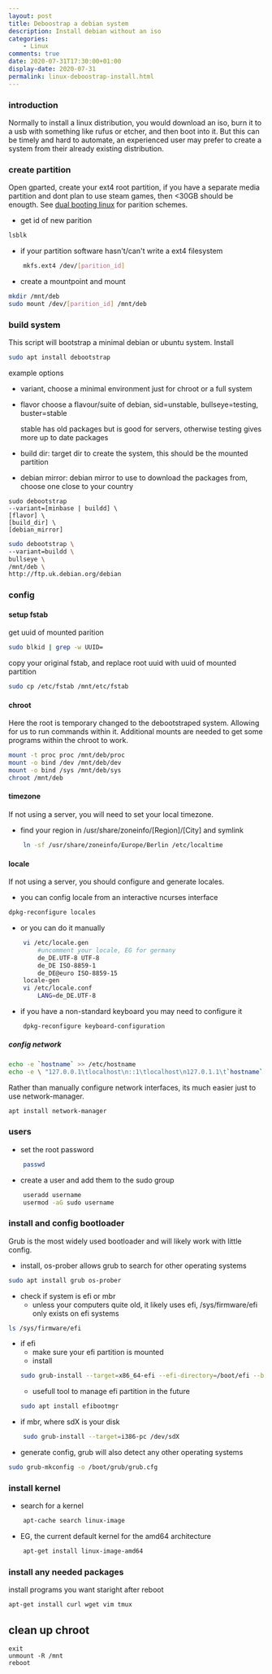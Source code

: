```yaml
---
layout: post
title: Deboostrap a debian system
description: Install debian without an iso
categories:
    - Linux
comments: true
date: 2020-07-31T17:30:00+01:00
display-date: 2020-07-31
permalink: linux-deboostrap-install.html
---
```


### introduction
Normally to install a linux distribution, you would download an iso, burn it to a usb with something like rufus or etcher, and then boot into it. But this can be timely and hard to automate, an experienced user may prefer to create a system from their already existing distribution.

### create partition
Open gparted, create your ext4 root partition, if you have a separate media partition and dont plan to use steam games, then <30GB should be enougth. 
See [dual booting linux](/dual-boot-linux.html) for parition schemes.

- get id of new parition
```sh
lsblk
```
- if your partition software hasn't/can't write a ext4 filesystem
```sh
    mkfs.ext4 /dev/[parition_id]
```

- create a mountpoint and mount
```sh
mkdir /mnt/deb
sudo mount /dev/[parition_id] /mnt/deb
```

### build system
This script will bootstrap a minimal debian or ubuntu system.
Install
```sh
sudo apt install debootstrap
```
example options
- variant, choose a minimal environment just for chroot or a full system
- flavor choose a flavour/suite of debian, sid=unstable, bullseye=testing, buster=stable
 
    stable has old packages but is good for servers, otherwise testing gives more up to date packages
- build dir: target dir to create the system, this should be the mounted partition
- debian mirror: debian mirror to use to download the packages from, choose one close to your country

```
sudo debootstrap 
--variant=[minbase | buildd] \
[flavor] \
[build_dir] \
[debian_mirror]
```
```sh
sudo debootstrap \
--variant=buildd \
bullseye \
/mnt/deb \
http://ftp.uk.debian.org/debian
```
### config
#### setup fstab
get uuid of mounted parition
```sh
sudo blkid | grep -w UUID=
```
copy your original fstab, and replace root uuid with uuid of mounted partition
```sh
sudo cp /etc/fstab /mnt/etc/fstab
```
#### chroot
Here the root is temporary changed to the debootstraped system. Allowing for us to run commands within it.
Additional mounts are needed to get some programs within the chroot to work.
```sh
mount -t proc proc /mnt/deb/proc
mount -o bind /dev /mnt/deb/dev
mount -o bind /sys /mnt/deb/sys
chroot /mnt/deb
```
#### timezone
If not using a server, you will need to set your local timezone.

- find your region in /usr/share/zoneinfo/[Region]/[City] and symlink
```sh
    ln -sf /usr/share/zoneinfo/Europe/Berlin /etc/localtime
```

#### locale
If not using a server, you should configure and generate locales.

- you can config locale from an interactive ncurses interface
```sh
dpkg-reconfigure locales
```
- or you can do it manually
```sh
    vi /etc/locale.gen 
        #uncomment your locale, EG for germany
        de_DE.UTF-8 UTF-8
        de_DE ISO-8859-1
        de_DE@euro ISO-8859-15
    locale-gen
    vi /etc/locale.conf 
        LANG=de_DE.UTF-8
```
- if you have a non-standard keyboard you may need to configure it
```sh
    dpkg-reconfigure keyboard-configuration
```

##### config network
```sh
echo -e `hostname` >> /etc/hostname
echo -e \ "127.0.0.1\tlocalhost\n::1\tlocalhost\n127.0.1.1\t`hostname`.localdomain `hostname`" >> /etc/hosts
```
Rather than manually configure network interfaces, its much easier just to use network-manager.
```sh
apt install network-manager
```
### users
- set the root password
```sh
    passwd
```
- create a user and add them to the sudo group
```sh
    useradd username
    usermod -aG sudo username
```

### install and config bootloader
Grub is the most widely used bootloader and will likely work with little config.

- install, os-prober allows grub to search for other operating systems
```sh
sudo apt install grub os-prober
```
- check if system is efi or mbr
    - unless your computers quite old, it likely uses efi, /sys/firmware/efi only exists on efi systems
```sh
ls /sys/firmware/efi
```
- if efi
    - make sure your efi partition is mounted
    - install
    ```sh
    sudo grub-install --target=x86_64-efi --efi-directory=/boot/efi --bootloader-id=debian-grub
    ```
    - usefull tool to manage efi partition in the future
    ```sh
    sudo apt install efibootmgr
    ```
- if mbr, where sdX is your disk
```sh
    sudo grub-install --target=i386-pc /dev/sdX
```
- generate config, grub will also detect any other operating systems
```sh
sudo grub-mkconfig -o /boot/grub/grub.cfg
```

### install kernel
- search for a kernel
```sh
    apt-cache search linux-image
```
- EG, the current default kernel for the amd64 architecture
```sh
    apt-get install linux-image-amd64
```

### install any needed packages
install programs you want staright after reboot
```sh
apt-get install curl wget vim tmux
```

## clean up chroot
    exit
    unmount -R /mnt 
    reboot
